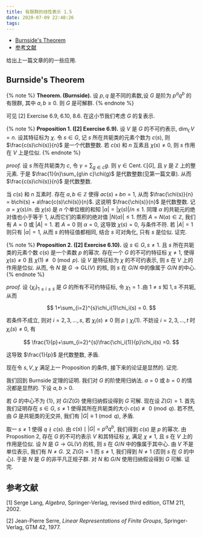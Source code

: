 ```yaml
---
title: 有限群的线性表示 1.5
date: 2020-07-09 22:48:26
tags:
---
```


<!-- vim-markdown-toc GFM -->

* [Burnside's Theorem](#burnsides-theorem)
* [参考文献](#参考文献)

<!-- vim-markdown-toc -->

给出上一篇文章的的一些应用.

<!--more-->

## Burnside's Theorem

{% note %}
    **Theorem. (Burnside).** 设 $p,q$ 是不同的素数,设 $G$ 是阶为 $p^aq^b$ 的有限群, 其中 $a,b \ge 0$. 则 $G$ 是可解群.
{% endnote %}

可见 [2] Exercise 6.9, 6.10, 8.6. 在这小节我们考虑 $G$ 的复表示.

{% note %}
    **Proposition 1. ([2] Exercise 6.9).** 设 $V$ 是 $G$ 的不可约表示, $\dim_{\mathbb{C}} V = n$. 设其特征标为 $\chi$. 令 $s \in G$, 记 $s$ 所在共轭类的元素个数为 $c(s)$, 则 $\frac{c(s)\chi(s)}{n}$ 是一个代数整数. 若 $c(s)$ 和 $n$ 互素且 $\chi(s) \ne 0$, 则 $s$ 作用在 $V$ 上是位似.
{% endnote %}

*proof.* 设 $s$ 所在共轭类为 $c$, 令 $\gamma = \sum_{g \in c}g$. 则 $\gamma \in \operatorname{Cent.}\mathbb{C}[G]$, 且 $\gamma$ 是 $\mathbb{Z}$ 上的整元素. 于是 $\frac{1}{n}\sum_{g\in c}\chi(g)$ 是代数整数(见第一篇文章). 从而 $\frac{c(s)\chi(s)}{n}$ 是代数整数.

当 $c(s)$ 和 $n$ 互素时. 存在 $a,b \in\mathbb{Z}$ 使得 $ac(s)+bn=1$, 从而 $\frac{\chi(s)}{n} = b\chi(s) + a\frac{c(s)\chi(s)}{n}$. 这说明 $\frac{\chi(s)}{n}$ 是代数整数. 记 $\alpha = \chi(s) /n$. 由 $\chi(s)$ 是 $n$ 个单位根的和知 $|\alpha| = |\chi(s)| /n \le 1$. 同理 $\alpha$ 的共轭元的绝对值也小于等于 $1$, 从而它们的乘积的绝对值 $|N(\alpha)| \le 1$. 然而 $A=N(\alpha) \in \mathbb{Z}$, 我们有 $A= 0$ 或 $|A| = 1$. 若 $A = 0$ 则 $\alpha = 0$, 这导致 $\chi(s) = 0$, 与条件不符. 若 $|A| = 1$ 则只有 $|\alpha| = 1$, 从而 $s$ 的特征值都相同, 结合 $s$ 可对角化, 只有 $s$ 是位似. 证完.

{% note %}
    **Proposition 2. ([2] Exercise 6.10).** 设 $s \in G, s\ne 1$. 且 $s$ 所在共轭类的元素个数 $c(s)$ 是一个素数 $p$ 的幂次. 存在一个 $G$ 的不可约特征标 $\chi \ne 1$, 使得 $\chi(s) \ne 0$ 且 $\chi(1) \not\equiv 0 \pmod{p}$. 设 $V$ 是特征标为 $\chi$ 的不可约表示, 则 $s$ 在 $V$ 上的作用是位似. 从而, 令 $N$ 是 $G \to \mathrm{GL}(V)$ 的核, 则 $s$ 在 $G /N$ 中的像属于 $G /N$ 的中心.
{% endnote %}

*proof.* 设 $\{\chi_i\}_{1\le i\le s}$ 是 $G$ 的所有不可约特征标, 令 $\chi_1 = 1$ .由 $1 \ne s$ 知 $1,s$ 不共轭,从而

$$
    1+\sum_{i=2}^{s}\chi_i(1)\chi_i(s) = 0.
$$

若条件不成立, 则对 $i=2,3,\ldots ,s$, 若 $\chi_i(s) \ne 0$ 则 $p \mid \chi_i(1)$. 不妨设 $i=2,3,\ldots ,t$ 时 $\chi_i(s) \ne 0$, 有

$$
    \frac{1}{p}+\sum_{i=2}^{s}\frac{\chi_i(1)}{p}\chi_i(s) =0.
$$

这导致 $\frac{1}{p}$ 是代数整数, 矛盾.

现在令 $s,V,\chi$ 满足上一 Proposition 的条件, 接下来的论证是显然的. 证完.

我们回到 Burnside 定理的证明. 我们对 $G$ 的阶使用归纳法. $a=0$ 或 $b=0$ 的情况都是显然的. 下设 $a,b > 0$.

若 $G$ 的中心不为 $\{1\}$, 对 $G/Z(G)$ 使用归纳假设得到 $G$ 可解. 现在设 $Z(G) = 1$. 首先我们证明存在 $s \in G$, $s\ne 1$ 使得其所在共轭类的大小 $c(s) \not\equiv 0 \pmod{q}$. 若不然, 由 $G$ 是共轭类的无交并, 我们有 $|G| \equiv 1 \pmod{q}$, 矛盾.

取一 $s \ne 1$ 使得 $q \nmid c(s)$. 由 $c(s) \mid |G| = p^aq^b$, 我们得到 $c(s)$ 是 $p$ 的幂次. 由 Proposition 2, 存在 $G$ 的不可约表示 $V$ 和其特征标 $\chi$, 满足 $\chi \ne 1$, 且 $s$ 在 $V$ 上的作用是位似. 设 $N$ 是 $G \to \mathrm{GL}(V)$ 的核, 则 $s$ 在 $G /N$ 中的像属于其中心. 由 $V$ 不是单位表示, 我们有 $N \ne G$. 又 $Z(G) = 1$ 而 $s \ne 1$, 我们得到 $N\ne 1$ (否则 $s$ 在 $G$ 的中心). 于是 $N$ 是 $G$ 的非平凡正规子群. 对 $N$ 和 $G /N$ 使用归纳假设得到 $G$ 可解. 证完.


## 参考文献
[1] Serge Lang, *Algebra*, Springer-Verlag, revised third edition, GTM 211, 2002.

[2] Jean-Pierre Serre, *Linear Representations of Finite Groups*, Springer-Verlag, GTM 42, 1977.
